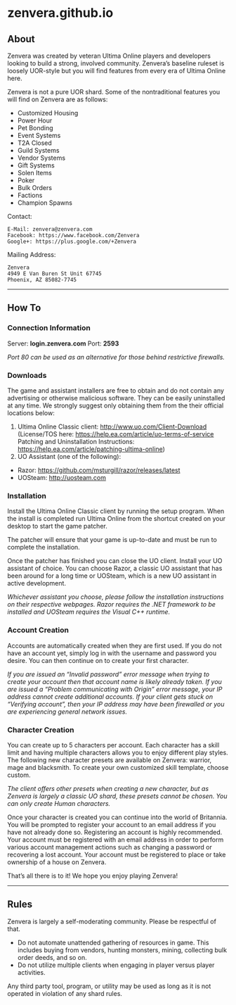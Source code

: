zenvera.github.io
=================

## About
Zenvera was created by veteran Ultima Online players and developers looking to build a strong, involved community. Zenvera’s baseline ruleset is loosely UOR-style but you will find features from every era of Ultima Online here.

Zenvera is not a pure UOR shard. Some of the nontraditional features you will find on Zenvera are as follows:

* Customized Housing
* Power Hour
* Pet Bonding
* Event Systems
* T2A Closed
* Guild Systems
* Vendor Systems
* Gift Systems
* Solen Items
* Poker
* Bulk Orders
* Factions
* Champion Spawns

Contact:
```
E-Mail: zenvera@zenvera.com
Facebook: https://www.facebook.com/Zenvera
Google+: https://plus.google.com/+Zenvera
```

Mailing Address:

```
Zenvera
4949 E Van Buren St Unit 67745
Phoenix, AZ 85082-7745
```

***

## How To

### Connection Information

Server: __login.zenvera.com__ Port: __2593__

_Port 80 can be used as an alternative for those behind restrictive firewalls._

### Downloads

The game and assistant installers are free to obtain and do not contain any advertising or otherwise malicious software. They can be easily uninstalled at any time. We strongly suggest only obtaining them from the their official locations below:

1. Ultima Online Classic client: http://www.uo.com/Client-Download (License/TOS here: https://help.ea.com/article/uo-terms-of-service Patching and Uninstallation Instructions: https://help.ea.com/article/patching-ultima-online)
2. UO Assistant (one of the following):
  * Razor: https://github.com/msturgill/razor/releases/latest
  * UOSteam: http://uosteam.com

### Installation

Install the Ultima Online Classic client by running the setup program. When the install is completed run Ultima Online from the shortcut created on your desktop to start the game patcher.

The patcher will ensure that your game is up-to-date and must be run to complete the installation.

Once the patcher has finished you can close the UO client. Install your UO assistant of choice. You can choose Razor, a classic UO assistant that has been around for a long time or UOSteam, which is a new UO assistant in active development.

_Whichever assistant you choose, please follow the installation instructions on their respective webpages. Razor requires the .NET framework to be installed and UOSteam requires the Visual C++ runtime._

### Account Creation

Accounts are automatically created when they are first used. If you do not have an account yet, simply log in with the username and password you desire. You can then continue on to create your first character.

_If you are issued an “Invalid password” error message when trying to create your account then that account name is likely already taken. If you are issued a “Problem communicating with Origin” error message, your IP address cannot create additional accounts. If your client gets stuck on “Verifying account”, then your IP address may have been firewalled or you are experiencing general network issues._

### Character Creation

You can create up to 5 characters per account. Each character has a skill limit and having multiple characters allows you to enjoy different play styles. The following new character presets are available on Zenvera: warrior, mage and blacksmith. To create your own customized skill template, choose custom.

_The client offers other presets when creating a new character, but as Zenvera is largely a classic UO shard, these presets cannot be chosen. You can only create Human characters._

Once your character is created you can continue into the world of Britannia. You will be prompted to register your account to an email address if you have not already done so. Registering an account is highly recommended. Your account must be registered with an email address in order to perform various account management actions such as changing a password or recovering a lost account. Your account must be registered to place or take ownership of a house on Zenvera.

That’s all there is to it! We hope you enjoy playing Zenvera!

***

## Rules

Zenvera is largely a self-moderating community. Please be respectful of that.

* Do not automate unattended gathering of resources in game. This includes buying from vendors, hunting monsters, mining, collecting bulk order deeds, and so on.
* Do not utilize multiple clients when engaging in player versus player activities.

Any third party tool, program, or utility may be used as long as it is not operated in violation of any shard rules.
